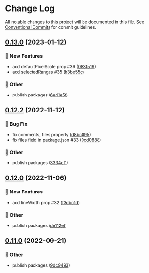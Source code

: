 # Change Log

All notable changes to this project will be documented in this file.
See [Conventional Commits](https://conventionalcommits.org) for commit guidelines.

## [0.13.0](https://github.com/daybrush/ruler/blob/master/packages/react-ruler/compare/@scena/react-ruler@0.12.2...@scena/react-ruler@0.13.0) (2023-01-12)


### :rocket: New Features

* add defaultPixelScale prop #36 ([083f519](https://github.com/daybrush/ruler/blob/master/packages/react-ruler/commit/083f51904786354e39c592684e204aa1575d907d))
* add selectedRanges #35 ([b3be55c](https://github.com/daybrush/ruler/blob/master/packages/react-ruler/commit/b3be55c312efa2d6b9ea6b16ae1cd49cc0f96f04))


### :mega: Other

* publish packages ([6e41e5f](https://github.com/daybrush/ruler/blob/master/packages/react-ruler/commit/6e41e5f910f84f68b8db80b493a8c683ab755381))



## [0.12.2](https://github.com/daybrush/ruler/blob/master/packages/react-ruler/compare/@scena/react-ruler@0.12.0...@scena/react-ruler@0.12.2) (2022-11-12)


### :bug: Bug Fix

* fix comments, files property ([d8bc095](https://github.com/daybrush/ruler/blob/master/packages/react-ruler/commit/d8bc095c5e25e630d720c7b255cf4b42ada6c582))
* fix files field in package.json #33 ([0cd0888](https://github.com/daybrush/ruler/blob/master/packages/react-ruler/commit/0cd0888f667621af308fa9f3e3f1b51aadac3a29))


### :mega: Other

* publish packages ([3334cf1](https://github.com/daybrush/ruler/blob/master/packages/react-ruler/commit/3334cf1ad0f2bdd66d4a1a6fc26202f026077671))



## [0.12.0](https://github.com/daybrush/ruler/blob/master/packages/react-ruler/compare/@scena/react-ruler@0.11.0...@scena/react-ruler@0.12.0) (2022-11-06)


### :rocket: New Features

* add lineWidth prop #32 ([f3dbc1d](https://github.com/daybrush/ruler/blob/master/packages/react-ruler/commit/f3dbc1d695cfcb564637cc896f053d8db301ffa8))


### :mega: Other

* publish packages ([de112ef](https://github.com/daybrush/ruler/blob/master/packages/react-ruler/commit/de112ef49f2b4063a0b8e810abff0d646da5c3d1))



## [0.11.0](https://github.com/daybrush/ruler/blob/master/packages/react-ruler/compare/@scena/react-ruler@0.10.0...@scena/react-ruler@0.11.0) (2022-09-21)


### :mega: Other

* publish packages ([9dc9493](https://github.com/daybrush/ruler/blob/master/packages/react-ruler/commit/9dc9493020206310eb807d7c6d52e9b683f23723))
